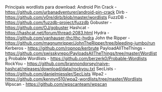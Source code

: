 Principais wordlists para download:
Android Pin Crack - https://github.com/urbanadventurer/android-pin-crack
Dirb - https://github.com/v0re/dirb/blob/master/wordlists
FuzzDB - https://github.com/fuzzdb-project/fuzzdb
Gobuster - https://github.com/OJ/gobuster
Hashcat - https://hashcat.net/forum/thread-2083.html
Hydra - https://github.com/vanhauser-thc/thc-hydra
John the Ripper - https://github.com/magnumripper/JohnTheRipper/tree/bleeding-jumbo/run
Kerberos - https://github.com/ropnop/kerbrute
PayloadAllTheThings - https://github.com/swisskyrepo/PayloadsAllTheThings/tree/master/Wordlists
Probable Wordlists - https://github.com/berzerk0/Probable-Wordlists
RockYou - https://github.com/brannondorsey/naive-hashcat/releases/download/data/rockyou.txt
SecLists - https://github.com/danielmiessler/SecLists
Wpa2 - https://github.com/kennyn510/wpa2-wordlists/tree/master/Wordlists
Wpscan - https://github.com/wpscanteam/wpscan
